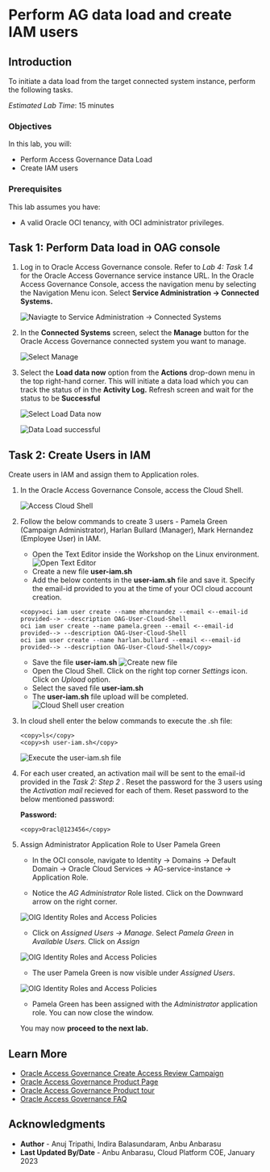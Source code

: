 #  Perform AG data load and create IAM users 

## Introduction

To initiate a data load from the target connected system instance, perform the following tasks.

*Estimated Lab Time*: 15 minutes

### Objectives

In this lab, you will:
 * Perform Access Governance Data Load
 * Create IAM users 

### Prerequisites
This lab assumes you have:
- A valid Oracle OCI tenancy, with OCI administrator privileges.


## Task 1: Perform Data load in OAG console

1.  Log in to Oracle Access Governance console. Refer to *Lab 4: Task 1.4* for the Oracle Access Governance service instance URL. In the Oracle Access Governance Console, access the navigation menu by selecting the Navigation Menu icon. Select **Service Administration → Connected Systems.**

    ![Naviagte to Service Administration → Connected Systems](images/connected-systems.png) 
    
    
2. In the **Connected Systems** screen, select the **Manage** button for the Oracle Access Governance connected system you want to manage.

    ![Select Manage](images/manage.png) 

3. Select the **Load data now** option from the **Actions** drop-down menu in the top right-hand corner. This will initiate a data load which you can track the status of in the **Activity Log.** Refresh screen and wait for the status to be **Successful**

    ![Select Load Data now](images/select-actions.png) 

    ![Data Load successful](images/load-data.png) 

## Task 2: Create Users in IAM

Create users in IAM and assign them to Application roles.

1. In the Oracle Access Governance Console, access the Cloud Shell.

    ![Access Cloud Shell](images/oci-cloud-shell.png)

2. Follow the below commands to create 3 users - Pamela Green (Campaign Administrator), Harlan Bullard (Manager), Mark Hernandez (Employee User) in IAM.
    * Open the Text Editor inside the Workshop on the Linux environment. 
    ![Open Text Editor](images/open-texteditor.png)
    * Create a new file **user-iam.sh**
    * Add the below contents in the **user-iam.sh** file and save it. Specify the email-id provided to you at the time of your OCI cloud account creation.
    ```
    <copy>oci iam user create --name mhernandez --email <--email-id provided--> --description OAG-User-Cloud-Shell
	oci iam user create --name pamela.green --email <--email-id provided--> --description OAG-User-Cloud-Shell 
    oci iam user create --name harlan.bullard --email <--email-id provided--> --description OAG-User-Cloud-Shell</copy>
    ```
    * Save the file **user-iam.sh** 
    ![Create new file](images/create-file.png)
    * Open the Cloud Shell. Click on the right top corner *Settings* icon. Click on *Upload* option.
    * Select the saved file **user-iam.sh**
    * The **user-iam.sh** file upload will be completed. 
    ![Cloud Shell user creation](images/cloud-shell.png)

3. In cloud shell enter the below commands to execute the .sh file:

    ```
    <copy>ls</copy>
    <copy>sh user-iam.sh</copy>
    ```
    ![Execute the user-iam.sh file](images/run-script.png)

4. For each user created, an activation mail will be sent to the email-id provided in the *Task 2: Step 2* . Reset the password for the 3 users using the *Activation mail* recieved for each of them. 
    Reset password to the below mentioned password:

    **Password:**
     ```
    <copy>Oracl@123456</copy>
    ```
5. Assign Administrator Application Role to User Pamela Green

    * In the OCI console, navigate to Identity -> Domains -> Default Domain -> Oracle Cloud Services -> AG-service-instance -> Application Role. 

    * Notice the *AG Administrator* Role listed. Click on the Downward arrow on the right corner. 

    ![OIG Identity Roles and Access Policies](images/user-approle.png)

    * Click on *Assigned Users -> Manage*. Select *Pamela Green* in *Available Users.* Click on *Assign*

    ![OIG Identity Roles and Access Policies](images/user-approle-list.png)

    * The user Pamela Green is now visible under *Assigned Users*.

    ![OIG Identity Roles and Access Policies](images/user-approle-assign.png)

    * Pamela Green has been assigned with the *Administrator* application role. You can now close the window.


    You may now **proceed to the next lab.**

## Learn More

* [Oracle Access Governance Create Access Review Campaign](https://docs.oracle.com/en/cloud/paas/access-governance/pdapg/index.html)
* [Oracle Access Governance Product Page](https://www.oracle.com/security/cloud-security/access-governance/)
* [Oracle Access Governance Product tour](https://www.oracle.com/webfolder/s/quicktours/paas/pt-sec-access-governance/index.html)
* [Oracle Access Governance FAQ](https://www.oracle.com/security/cloud-security/access-governance/faq/)

## Acknowledgments
* **Author** - Anuj Tripathi, Indira Balasundaram, Anbu Anbarasu 
* **Last Updated By/Date** - Anbu Anbarasu, Cloud Platform COE, January 2023